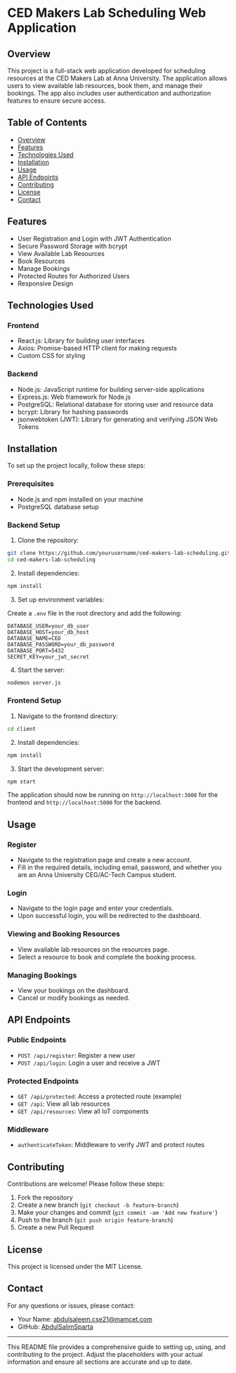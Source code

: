 # CED Makers Lab Scheduling Web Application

## Overview

This project is a full-stack web application developed for scheduling resources at the CED Makers Lab at Anna University. The application allows users to view available lab resources, book them, and manage their bookings. The app also includes user authentication and authorization features to ensure secure access.

## Table of Contents

- [Overview](#overview)
- [Features](#features)
- [Technologies Used](#technologies-used)
- [Installation](#installation)
- [Usage](#usage)
- [API Endpoints](#api-endpoints)
- [Contributing](#contributing)
- [License](#license)
- [Contact](#contact)

## Features

- User Registration and Login with JWT Authentication
- Secure Password Storage with bcrypt
- View Available Lab Resources
- Book Resources
- Manage Bookings
- Protected Routes for Authorized Users
- Responsive Design

## Technologies Used

### Frontend

- React.js: Library for building user interfaces
- Axios: Promise-based HTTP client for making requests
- Custom CSS for styling

### Backend

- Node.js: JavaScript runtime for building server-side applications
- Express.js: Web framework for Node.js
- PostgreSQL: Relational database for storing user and resource data
- bcrypt: Library for hashing passwords
- jsonwebtoken (JWT): Library for generating and verifying JSON Web Tokens

## Installation

To set up the project locally, follow these steps:

### Prerequisites

- Node.js and npm installed on your machine
- PostgreSQL database setup

### Backend Setup

1. Clone the repository:

```bash
git clone https://github.com/yourusername/ced-makers-lab-scheduling.git
cd ced-makers-lab-scheduling
```

2. Install dependencies:

```bash
npm install
```

3. Set up environment variables:

Create a `.env` file in the root directory and add the following:

```env
DATABASE_USER=your_db_user
DATABASE_HOST=your_db_host
DATABASE_NAME=CED
DATABASE_PASSWORD=your_db_password
DATABASE_PORT=5432
SECRET_KEY=your_jwt_secret
```

4. Start the server:

```bash
nodemon server.js
```

### Frontend Setup

1. Navigate to the frontend directory:

```bash
cd client
```

2. Install dependencies:

```bash
npm install
```

3. Start the development server:

```bash
npm start
```

The application should now be running on `http://localhost:3000` for the frontend and `http://localhost:5000` for the backend.

## Usage

### Register

- Navigate to the registration page and create a new account.
- Fill in the required details, including email, password, and whether you are an Anna University CEG/AC-Tech Campus student.

### Login

- Navigate to the login page and enter your credentials.
- Upon successful login, you will be redirected to the dashboard.

### Viewing and Booking Resources

- View available lab resources on the resources page.
- Select a resource to book and complete the booking process.

### Managing Bookings

- View your bookings on the dashboard.
- Cancel or modify bookings as needed.

## API Endpoints

### Public Endpoints

- `POST /api/register`: Register a new user
- `POST /api/login`: Login a user and receive a JWT

### Protected Endpoints

- `GET /api/protected`: Access a protected route (example)
- `GET /api`: View all lab resources
- `GET /api/resources`: View all IoT components

### Middleware

- `authenticateToken`: Middleware to verify JWT and protect routes

## Contributing

Contributions are welcome! Please follow these steps:

1. Fork the repository
2. Create a new branch (`git checkout -b feature-branch`)
3. Make your changes and commit (`git commit -am 'Add new feature'`)
4. Push to the branch (`git push origin feature-branch`)
5. Create a new Pull Request

## License

This project is licensed under the MIT License.

## Contact

For any questions or issues, please contact:

- Your Name: [abdulsaleem.cse21@mamcet.com](mailto:abdulsaleem.cse21@mamcet.com)
- GitHub: [AbdulSalimSparta](https://github.com/AbdulSalimSparta)

---

This README file provides a comprehensive guide to setting up, using, and contributing to the project. Adjust the placeholders with your actual information and ensure all sections are accurate and up to date.
